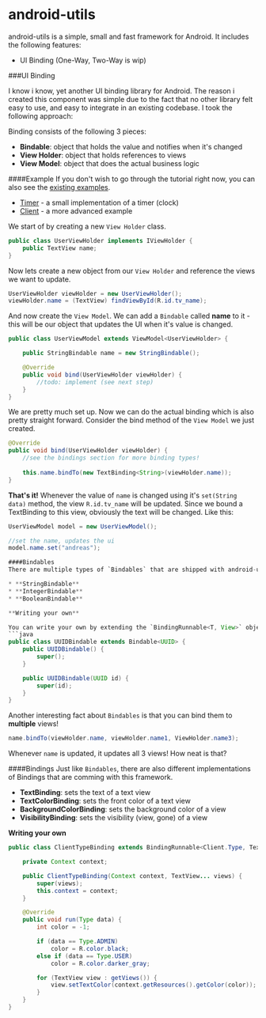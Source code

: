 android-utils
=============

android-utils is a simple, small and fast framework for Android. It includes the following features:

* UI Binding (One-Way, Two-Way is wip)


###UI Binding

I know i know, yet another UI binding library for Android. The reason i created this component was simple due to the fact that no other library felt easy to use, and easy to integrate in an existing codebase. I took the following approach:

Binding consists of the following 3 pieces:
* **Bindable**: object that holds the value and notifies when it's changed
* **View Holder**: object that holds references to views
* **View Model**: object that does the actual business logic


####Example
If you don't wish to go through the tutorial right now, you can also see the [existing examples](sample/src/at/int32/android/utils/sampleapp).

* [Timer](sample/src/at/int32/android/utils/sampleapp/clock) - a small implementation of a timer (clock)
* [Client](sample/src/at/int32/android/utils/sampleapp/client) - a more advanced example 

We start of by creating a new `View Holder` class.

```java
public class UserViewHolder implements IViewHolder {
    public TextView name;
}
```
Now lets create a new object from our `View Holder` and reference the views we want to update.

```java
UserViewHolder viewHolder = new UserViewHolder();
viewHolder.name = (TextView) findViewById(R.id.tv_name);
```

And now create the `View Model`. We can add a `Bindable` called **name** to it - this will be our object that updates the UI when it's value is changed.

```java
public class UserViewModel extends ViewModel<UserViewHolder> {

    public StringBindable name = new StringBindable();

    @Override
    public void bind(UserViewHolder viewHolder) {
        //todo: implement (see next step)
    }
}
```

We are pretty much set up. Now we can do the actual binding which is also pretty straight forward. Consider the bind method of the `View Model` we just created.

```java
@Override
public void bind(UserViewHolder viewHolder) {
    //see the bindings section for more binding types!
    
    this.name.bindTo(new TextBinding<String>(viewHolder.name));
}
```
**That's it!** Whenever the value of `name` is changed using it's `set(String data)` method, the view `R.id.tv_name` will be updated. Since we bound a TextBinding<String> to this view, obviously the text will be changed. Like this:

```java
UserViewModel model = new UserViewModel();

//set the name, updates the ui
model.name.set("andreas");

####Bindables
There are multiple types of `Bindables` that are shipped with android-utils, but you could easily write your own.

* **StringBindable**
* **IntegerBindable**
* **BooleanBindable**

**Writing your own**

You can write your own by extending the `BindingRunnable<T, View>` object. An example:
```java
public class UUIDBindable extends Bindable<UUID> {
	public UUIDBindable() {
		super();
	}

	public UUIDBindable(UUID id) {
        super(id);
	}
}
```
Another interesting fact about `Bindables` is that you can bind them to **multiple** views!

```java
name.bindTo(viewHolder.name, viewHolder.name1, ViewHolder.name3);
```

Whenever `name` is updated, it updates all 3 views! How neat is that?

####Bindings
Just like `Bindables`, there are also different implementations of Bindings that are comming with this framework.

* **TextBinding**: sets the text of a text view
* **TextColorBinding**: sets the front color of a text view
* **BackgroundColorBinding**: sets the background color of a view
* **VisibilityBinding**: sets the visibility (view, gone) of a view

**Writing your own**
```java
public class ClientTypeBinding extends BindingRunnable<Client.Type, TextView> {

	private Context context;

	public ClientTypeBinding(Context context, TextView... views) {
		super(views);
		this.context = context;
	}

	@Override
	public void run(Type data) {
		int color = -1;

		if (data == Type.ADMIN)
			color = R.color.black;
		else if (data == Type.USER)
			color = R.color.darker_gray;

		for (TextView view : getViews()) {
			view.setTextColor(context.getResources().getColor(color));
		}
	}
}
```
